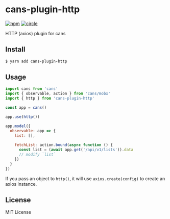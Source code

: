 # cans-plugin-http

[![npm](https://img.shields.io/npm/v/cans-plugin-http.svg)](https://www.npmjs.com/package/cans-plugin-http)
[![circle](https://circleci.com/gh/djyde/cans-plugin-http.svg?style=shield)](https://circleci.com/gh/djyde/cans-plugin-http)

HTTP (axios) plugin for cans

## Install

```bash
$ yarn add cans-plugin-http
```

## Usage

```js
import cans from 'cans'
import { observable, action } from 'cans/mobx'
import { http } from 'cans-plugin-http'

const app = cans()

app.use(http())

app.model({
  observable: app => {
    list: [],
    
    fetchList: action.bound(async function () {
      const list = (await app.get('/api/v1/lists')).data
      // modify `list`
    })
  }
})
```

If you pass an object to `http()`, it will use `axios.create(config)` to create an axios instance.

## License

MIT License
